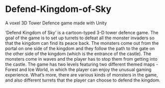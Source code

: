 # Defend-Kingdom-of-Sky
A voxel 3D Tower Defence game made with Unity

‘Defend Kingdom of Sky’ is a cartoon-typed 3-D tower defence game. The goal of the game is to set up turrets to defeat all the monster invaders so that the kingdom can find its peace back. The monsters come out from the portal on one side of the kingdom and they follow the path to the gate on the other side of the kingdom (which is the entrance of the castle). The monsters come in waves and the player has to stop them from getting into the castle. The game has two levels featuring two different themed maps - Forest and Ice World, in which the player can enjoy the unusual gaming experience. What’s more, there are various kinds of monsters in the game, and also different turrets that the player can choose to defend the kingdom.

